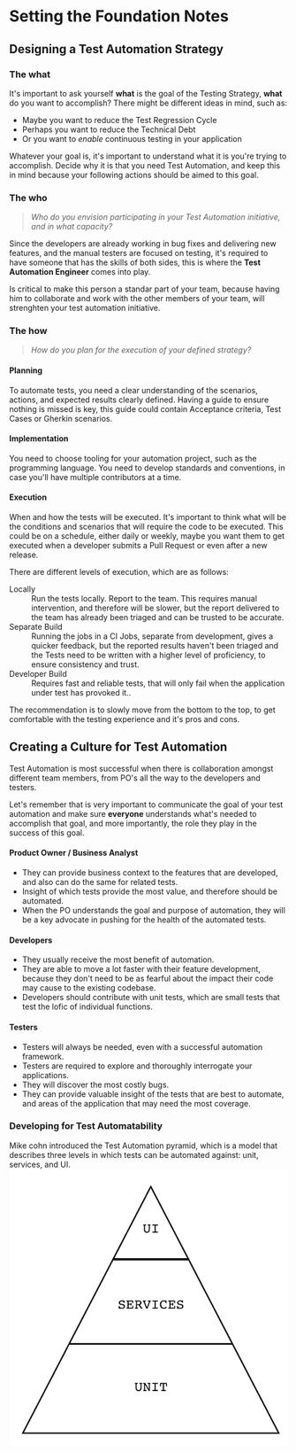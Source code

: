 # Setting the Foundation Notes

## Designing a Test Automation Strategy

### The what
It's important to ask yourself **what** is the goal of the Testing Strategy, **what** do you want to accomplish? There might be different ideas in mind, such as:

- Maybe you want to reduce the Test Regression Cycle
- Perhaps you want to reduce the Technical Debt
- Or you want to *enable* continuous testing in your application

Whatever your goal is, it's important to understand what it is you're trying to accomplish. Decide why it is that you need Test Automation, and keep this in mind because your following actions should be aimed to this goal.

### The who
> *Who do you envision participating in your Test Automation initiative, and in what capacity?*

Since the developers are already working in bug fixes and delivering new features, and the manual testers are focused on testing, it's required to have someone that has the skills of both sides, this is where the **Test Automation Engineer** comes into play. 

Is critical to make this person a standar part of your team, because having him to collaborate and work with the other members of your team, will strenghten your test automation initiative.

### The how
> *How do you plan for the execution of your defined strategy?*

#### Planning
To automate tests, you need a clear understanding of the scenarios, actions, and expected results clearly defined. Having a guide to ensure nothing is missed is key, this guide could contain Acceptance criteria, Test Cases or Gherkin scenarios.

#### Implementation
You need to choose tooling for your automation project, such as the programming language. You need to develop standards and conventions, in case you'll have multiple contributors at a time.

#### Execution
When and how the tests will be executed. It's important to think what will be the conditions and scenarios that will require the code to be executed. This could be on a schedule, either daily or weekly, maybe you want them to get executed when a developer submits a Pull Request or even after a new release.

There are different levels of execution, which are as follows:
<dl>
    <dt>Locally</dt>
    <dd>Run the tests locally. Report to the team. This requires manual intervention, and therefore will be slower, but the report delivered to the team has already been triaged and can be trusted to be accurate.</dd>
    <dt>Separate Build</dt>
    <dd>Running the jobs in a CI Jobs, separate from development, gives a quicker feedback, but the reported results haven't been triaged and the Tests need to be written with a higher level of proficiency, to ensure consistency and trust.</dd>
    <dt>Developer Build</dt>
    <dd>Requires fast and reliable tests, that will only fail when the application under test has provoked it..</dd>
</dl>

The recommendation is to slowly move from the bottom to the top, to get comfortable with the testing experience and it's pros and cons.


## Creating a Culture for Test Automation

Test Automation is most successful when there is collaboration amongst different team members, from PO's all the way to the developers and testers.

Let's remember that is very important to communicate the goal of your test automation and make sure **everyone** understands what's needed to accomplish that goal, and more importantly, the role they play in the success of this goal.

#### Product Owner / Business Analyst
- They can provide business context to the features that are developed, and also can do the same for related tests.
- Insight of which tests provide the most value, and therefore should be automated.
- When the PO understands the goal and purpose of automation, they will be a key advocate in pushing for the health of the automated tests.

#### Developers
- They usually receive the most benefit of automation.
- They are able to move a lot faster with their feature development, because they don't need to be as fearful about the impact their code may cause to the existing codebase.
- Developers should contribute with unit tests, which are small tests that test the lofic of individual functions.

#### Testers
- Testers will always be needed, even with a successful automation framework.
- Testers are required to explore and thoroughly interrogate your applications.
- They will discover the most costly bugs.
- They can provide valuable insight of the tests that are best to automate, and areas of the application that may need the most coverage.

### Developing for Test Automatability

Mike cohn introduced the Test Automation pyramid, which is a model that describes three levels in which tests can be automated against: unit, services, and UI.
![Testing Pyramid](pyramid.png)